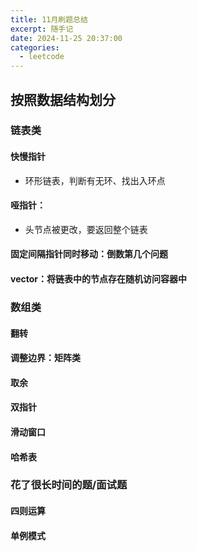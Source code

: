 ```yaml
---
title: 11月刷题总结
excerpt: 随手记
date: 2024-11-25 20:37:00
categories:
  - leetcode
---
```


## 按照数据结构划分

### 链表类

#### 快慢指针

- 环形链表，判断有无环、找出入环点

#### 哑指针：

- 头节点被更改，要返回整个链表

#### 固定间隔指针同时移动：倒数第几个问题

#### vector：将链表中的节点存在随机访问容器中

### 数组类

#### 翻转

#### 调整边界：矩阵类

#### 取余

#### 双指针

#### 滑动窗口

#### 哈希表

### 花了很长时间的题/面试题

#### 四则运算

#### 单例模式